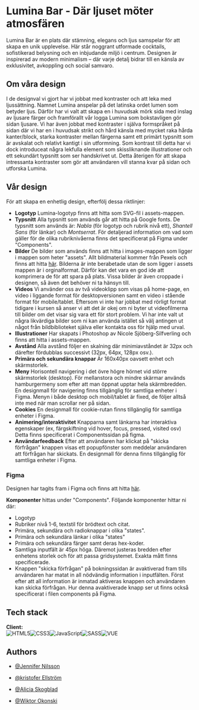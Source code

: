 # Lumina Bar - Där ljuset möter atmosfären
Lumina Bar är en plats där stämning, elegans och ljus samspelar för att skapa en unik upplevelse. Här står noggrant utformade cocktails, sofistikerad belysning och en inbjudande miljö i centrum. Designen är inspirerad av modern minimalism – där varje detalj bidrar till en känsla av exklusivitet, avkoppling och social samvaro.

## Om våra design
I de designval vi gjort har vi jobbat med kontraster och att leka med ljussättning. Namnet Lumina anspelar på det latinska ordet lumen som betyder ljus. Därför har vi valt att skapa en i huvudsak mörk sida med inslag av ljusare färger och framförallt vår logga Lumina som bokstavligen gör sidan ljusare. Vi har även jobbat med kontraster i själva formspråket på sidan där vi har en i huvudsak strikt och hård känsla med mycket raka hårda kanter/block, starka kontraster mellan färgerna samt ett primärt typsnitt som är avskalat och relativt kantigt i sin utformning. Som kontrast till detta har vi dock introduceat några lekfulla element som skissliknande illustrationer och ett sekundärt typsnitt som ser handskrivet ut. Detta återigen för att skapa intressanta kontraster som gör att användaren vill stanna kvar på sidan och utforska Lumina. 

## Vår design 
För att skapa en enhetlig design, efterfölj dessa riktlinjer: 
- **Logotyp** Lumina-logotyp finns att hitta som SVG-fil i assets-mappen. 
- **Typsnitt** Alla typsnitt som används går att hitta på Google fonts. De typsnitt som används är: *Nabla* (för logotyp och rubrik nivå ett), *Shantell Sans* (för länkar) och *Montserrat*. För detaljerad information om vad som gäller för de olika rubriknivåerna finns det specificerat på Figma under "Components". 
- **Bilder** De bilder som används finns att hitta i images-mappen som ligger i mappen som heter "assets". Allt bildmaterial kommer från Pexels och finns att hitta [här](https://www.pexels.com/collections/bartender-pcftxy5/). Bilderna är inte berabetade utan de som ligger i assets mappen är i orginalformat. Därför kan det vara en god ide att komprimera de för att spara på plats. Vissa bilder är även croppade i designen, så även det behöver ni ta hänsyn till. 
- **Videos** Vi använder oss av två videoklipp som visas på home-page, en video i liggande format för desktopversionen samt en video i stående format för mobile/tablet. Eftersom vi inte har jobbat med rörligt format tidigare i kursen så anser vi att det är okej om ni byter ut videofilmerna till bilder om det visar sig vara ett för stort problem. Vi har inte valt ut några likvärdiga bilder som ni kan använda istället så välj antingen ut något från bildbiblioteket själva eller kontakta oss för hjälp med urval. 
- **Illustrationer** Har skapats i Photoshop av Nicole Sjöberg-Silfverling och finns att hitta i assets-mappen. 
- **Avstånd** Alla avstånd följer en skalning där minimiavståndet är 32px och därefter fördubblas successivt (32px, 64px, 128px osv.).
- **Primära och sekundära knappar** Är 160x40px oavsett enhet och skärmstorlek. 
- **Meny** Horisontell navigering i det övre högre hörnet vid större skärmstorlek (desktop). För mellanstora och mindre skärmar används hamburgermeny som efter att man öppnat upptar hela skärmbredden. En designmall för navigering finns tillgänglig för samtliga enheter i Figma. Menyn i både desktop och mobil/tablet är fixed, de följer alltså inte med när man scrollar ner på sidan. 
- **Cookies** En designmall för cookie-rutan finns tillgänglig för samtliga enheter i Figma.
- **Animering/interaktivitet** Knapparna samt länkarna har interaktiva egenskaper (ex, färgskiftning vid hover, focus, pressed, visited osv) Detta finns specificerat i Componentssidan på figma. 
- **Användarfeedback** Efter att användaren har klickat på "skicka förfrågan" knappen visas ett popupfönster som meddelar användaren att förfrågan har skickats. En designmall för denna finns tillgänglig för samtliga enheter i Figma. 

### Figma 
Designen har tagits fram i Figma och finns att hitta [här](https://www.figma.com/design/8UkUo4RaxWnBDtNdQGJknp/Surikaternas-design?node-id=3-4&p=f&t=mIUYUTy1jY6kNu84-0).
 
**Komponenter** hittas under "Components". Följande komponenter hittar ni där:
- Logotyp
- Rubriker nivå 1-6, textstil för brödtext och citat. 
- Primära, sekundära och radioknappar i olika "states". 
- Primära och sekundära länkar i olika "states"
- Primära och sekundära färger samt deras hex-koder.
- Samtliga inputfält är 45px höga. Däremot justeras bredden efter enhetens storlek och för att passa gridsystemet. Exakta mått finns specificerade. 
- Knappen "skicka förfrågan" på bokningssidan är avaktiverad fram tills användaren har matat in all nödvändig information i inputfälten. Först efter att all information är inmatad aktiveras knappen och användaren kan skicka förfrågan. Hur denna avaktiverade knapp ser ut finns också specificerat i filen components på Figma. 

## Tech stack

**Client:** <br>![HTML5](https://img.shields.io/badge/html5-%23E34F26.svg?style=for-the-badge&logo=html5&logoColor=white)![CSS3](https://img.shields.io/badge/css3-%231572B6.svg?style=for-the-badge&logo=css3&logoColor=white)![JavaScript](https://img.shields.io/badge/javascript-%23323330.svg?style=for-the-badge&logo=javascript&logoColor=%23F7DF1E)![SASS](https://img.shields.io/badge/SASS-hotpink.svg?style=for-the-badge&logo=SASS&logoColor=white)![VUE](https://img.shields.io/badge/Vue%20js-35495E?style=for-the-badge&logo=vuedotjs&logoColor=4FC08D)


## Authors

- [@Jennifer Nilsson](https://github.com/ynnxj)

- [@kristofer Ellström](https://github.com/kristoferellstrom)

- [@Alicia Skogblad](https://github.com/skogblad)

- [@Wiktor Okonski](https://github.com/PotoVic)